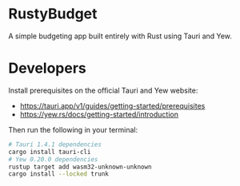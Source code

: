 # RustyBudget

A simple budgeting app built entirely with Rust using Tauri and Yew.

# Developers

Install prerequisites on the official Tauri and Yew website:

- https://tauri.app/v1/guides/getting-started/prerequisites
- https://yew.rs/docs/getting-started/introduction

Then run the following in your terminal:

```bash
# Tauri 1.4.1 dependencies
cargo install tauri-cli
# Yew 0.20.0 dependencies
rustup target add wasm32-unknown-unknown
cargo install --locked trunk
```
